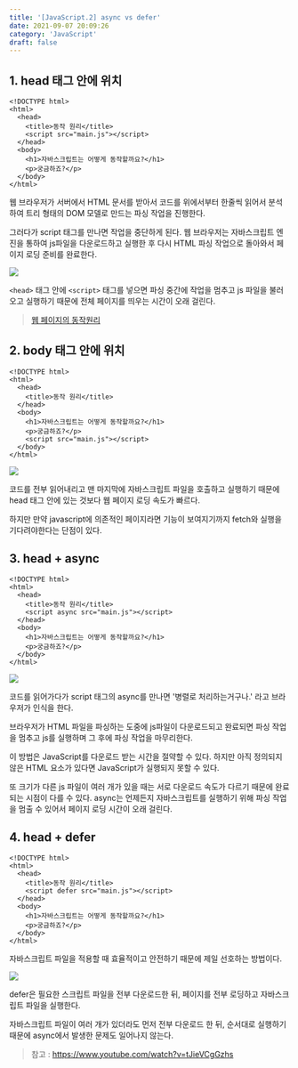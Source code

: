 ```yaml
---
title: '[JavaScript.2] async vs defer'
date: 2021-09-07 20:09:26
category: 'JavaScript'
draft: false
---
```


## 1. head 태그 안에 위치

```
<!DOCTYPE html>
<html>
  <head>
    <title>동작 원리</title>
    <script src="main.js"></script>
  </head>
  <body>
    <h1>자바스크립트는 어떻게 동작할까요?</h1>
    <p>궁금하죠?</p>
  </body>
</html>
```

웹 브라우저가 서버에서 HTML 문서를 받아서 코드를 위에서부터 한줄씩 읽어서 분석하여 트리 형태의 DOM 모델로 만드는 파싱 작업을 진행한다.

그러다가 script 태그를 만나면 작업을 중단하게 된다.
웹 브라우저는 자바스크립트 엔진을 통하여 js파일을 다운로드하고 실행한 후 다시 HTML 파싱 작업으로 돌아와서 페이지 로딩 준비를 완료한다.

![](https://images.velog.io/images/silviaoh/post/06653887-4728-4d21-a4b3-83fb6d2c53b0/image.png)

`<head>` 태그 안에 `<script>` 태그를 넣으면 파싱 중간에 작업을 멈추고 js 파일을 불러오고 실행하기 때문에 전체 페이지를 띄우는 시간이 오래 걸린다.

> [웹 페이지의 동작원리](https://velog.io/@silviaoh/TIL8-웹-브라우저의-동작원리)

## 2. body 태그 안에 위치

```
<!DOCTYPE html>
<html>
  <head>
    <title>동작 원리</title>
  </head>
  <body>
    <h1>자바스크립트는 어떻게 동작할까요?</h1>
    <p>궁금하죠?</p>
    <script src="main.js"></script>
  </body>
</html>
```

![](https://images.velog.io/images/silviaoh/post/81133795-9c94-43d7-a0da-941261b9a875/image.png)

코드를 전부 읽어내리고 맨 마지막에 자바스크립트 파일을 호출하고 실행하기 때문에 head 태그 안에 있는 것보다 웹 페이지 로딩 속도가 빠르다.

하지만 만약 javascript에 의존적인 페이지라면 기능이 보여지기까지 fetch와 실행을 기다려야한다는 단점이 있다.

## 3. head + async

```
<!DOCTYPE html>
<html>
  <head>
    <title>동작 원리</title>
    <script async src="main.js"></script>
  </head>
  <body>
    <h1>자바스크립트는 어떻게 동작할까요?</h1>
    <p>궁금하죠?</p>
  </body>
</html>
```

![](https://images.velog.io/images/silviaoh/post/b0160e63-760d-4422-a6a1-d9bdbfb9e5ec/image.png)

코드를 읽어가다가 script 태그의 async를 만나면 '병렬로 처리하는거구나.' 라고 브라우저가 인식을 한다.

브라우저가 HTML 파일을 파싱하는 도중에 js파일이 다운로드되고 완료되면 파싱 작업을 멈추고 js를 실행하며 그 후에 파싱 작업을 마무리한다.

이 방법은 JavaScript를 다운로드 받는 시간을 절약할 수 있다.
하지만 아직 정의되지 않은 HTML 요소가 있다면 JavaScript가 실행되지 못할 수 있다.

또 크기가 다른 js 파일이 여러 개가 있을 때는 서로 다운로드 속도가 다르기 때문에 완료되는 시점이 다를 수 있다. async는 언제든지 자바스크립트를 실행하기 위해 파싱 작업을 멈출 수 있어서 페이지 로딩 시간이 오래 걸린다.

## 4. head + defer

```
<!DOCTYPE html>
<html>
  <head>
    <title>동작 원리</title>
    <script defer src="main.js"></script>
  </head>
  <body>
    <h1>자바스크립트는 어떻게 동작할까요?</h1>
    <p>궁금하죠?</p>
  </body>
</html>
```

자바스크립트 파일을 적용할 때 효율적이고 안전하기 때문에 제일 선호하는 방법이다.

![](https://images.velog.io/images/silviaoh/post/0b2eff67-44dc-49f7-b54b-efa33cc650b4/image.png)

defer은 필요한 스크립트 파일을 전부 다운로드한 뒤, 페이지를 전부 로딩하고 자바스크립트 파일을 실행한다.

자바스크립트 파일이 여러 개가 있더라도 먼저 전부 다운로드 한 뒤, 순서대로 실행하기 때문에 async에서 발생한 문제도 일어나지 않는다.

> 참고 : https://www.youtube.com/watch?v=tJieVCgGzhs
